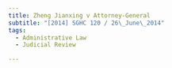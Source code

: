 ```yaml
---
title: Zheng Jianxing v Attorney-General 
subtitle: "[2014] SGHC 120 / 26\_June\_2014"
tags:
  - Administrative Law
  - Judicial Review

---
```


